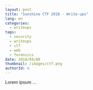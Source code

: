 ```yaml
---
layout: post
title: "Sunshine CTF 2018 - Write-ups"
lang: en
categories:
  - writeups
tags:
  - security
  - writeups
  - ctf
  - web
  - forensics
date: 2018/04/08
thumbnail: /images/ctf.png
authorId: n
---
```

Lorem ipsum ...
